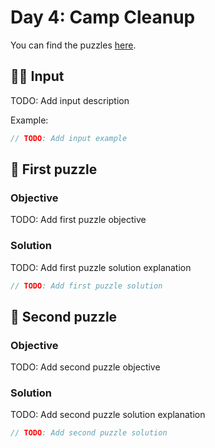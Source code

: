 # Day 4: Camp Cleanup

You can find the puzzles [here](https://adventofcode.com/2022/day/4).

## ✍🏼 Input

TODO: Add input description

Example:

```js
// TODO: Add input example
```

## 🧩 First puzzle

### Objective

TODO: Add first puzzle objective

### Solution

TODO: Add first puzzle solution explanation

```js
// TODO: Add first puzzle solution
```

## 🧩 Second puzzle

### Objective

TODO: Add second puzzle objective

### Solution

TODO: Add second puzzle solution explanation

```js
// TODO: Add second puzzle solution
```
